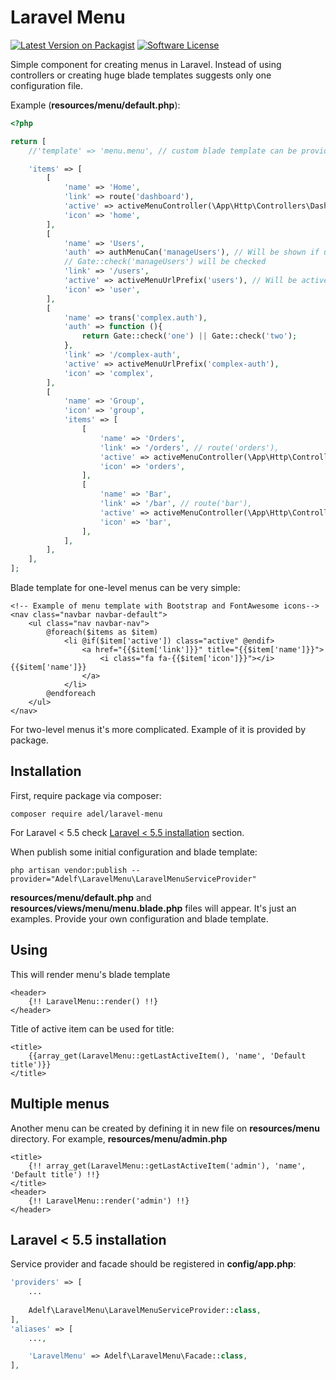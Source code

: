 # Laravel Menu

[![Latest Version on Packagist][ico-version]][link-packagist]
[![Software License][ico-license]](LICENSE.md)

Simple component for creating menus in Laravel. Instead of using controllers or creating huge blade templates suggests only one configuration file.

Example (**resources/menu/default.php**):

```php
<?php

return [
    //'template' => 'menu.menu', // custom blade template can be provided here

    'items' => [
        [
            'name' => 'Home',
            'link' => route('dashboard'),
            'active' => activeMenuController(\App\Http\Controllers\DashboardController::class),
            'icon' => 'home',
        ],
        [
            'name' => 'Users',
            'auth' => authMenuCan('manageUsers'), // Will be shown if user "can" 'manageUsers'.
            // Gate::check('manageUsers') will be checked
            'link' => '/users',
            'active' => activeMenuUrlPrefix('users'), // Will be active for all '/users*' URL's
            'icon' => 'user',
        ],
        [
            'name' => trans('complex.auth'),
            'auth' => function (){
                return Gate::check('one') || Gate::check('two');
            },
            'link' => '/complex-auth',
            'active' => activeMenuUrlPrefix('complex-auth'),
            'icon' => 'complex',
        ],
        [
            'name' => 'Group',
            'icon' => 'group',
            'items' => [
                [
                    'name' => 'Orders',
                    'link' => '/orders', // route('orders'),
                    'active' => activeMenuController(\App\Http\Controllers\OrdersController::class),
                    'icon' => 'orders',
                ],
                [
                    'name' => 'Bar',
                    'link' => '/bar', // route('bar'),
                    'active' => activeMenuController(\App\Http\Controllers\BarController::class),
                    'icon' => 'bar',
                ],
            ],
        ],
    ],
];
```

Blade template for one-level menus can be very simple:
```blade
<!-- Example of menu template with Bootstrap and FontAwesome icons-->
<nav class="navbar navbar-default">
    <ul class="nav navbar-nav">
        @foreach($items as $item)
            <li @if($item['active']) class="active" @endif>
                <a href="{{$item['link']}}" title="{{$item['name']}}">
                    <i class="fa fa-{{$item['icon']}}"></i> {{$item['name']}}
                </a>
            </li>
        @endforeach
    </ul>
</nav>
```

For two-level menus it's more complicated. Example of it is provided by package.

## Installation
First, require package via composer:
```
composer require adel/laravel-menu
```

For Laravel < 5.5 check [Laravel < 5.5 installation](#laravel--55-installation) section.

When publish some initial configuration and blade template:
```
php artisan vendor:publish --provider="Adelf\LaravelMenu\LaravelMenuServiceProvider"
```
**resources/menu/default.php** and **resources/views/menu/menu.blade.php** files will appear. It's just an examples. Provide your own configuration and blade template.

## Using
This will render menu's blade template
```blade
<header>
    {!! LaravelMenu::render() !!}
</header>
```

Title of active item can be used for title:
```blade
<title>
    {{array_get(LaravelMenu::getLastActiveItem(), 'name', 'Default title')}}
</title>
```

## Multiple menus
Another menu can be created by defining it in new file on **resources/menu** directory. For example, **resources/menu/admin.php**

```blade
<title> 
    {!! array_get(LaravelMenu::getLastActiveItem('admin'), 'name', 'Default title') !!}
</title>
<header>
    {!! LaravelMenu::render('admin') !!}
</header>
```

## Laravel < 5.5 installation

Service provider and facade should be registered in **config/app.php**:
```php
'providers' => [
    ...
    
    Adelf\LaravelMenu\LaravelMenuServiceProvider::class,
],
'aliases' => [
    ...,

    'LaravelMenu' => Adelf\LaravelMenu\Facade::class,
],
```

[ico-version]: https://img.shields.io/packagist/v/adel/laravel-menu.svg?style=flat-square
[ico-license]: https://img.shields.io/packagist/l/adel/laravel-menu.svg?style=flat-square

[link-packagist]: https://packagist.org/packages/adel/laravel-menu
